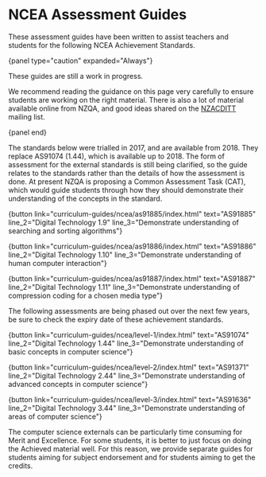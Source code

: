 # NCEA Assessment Guides

These assessment guides have been written to assist teachers and students
for the following NCEA Achievement Standards.

{panel type="caution" expanded="Always"}

These guides are still a work in progress.

We recommend reading the guidance on this page very carefully to ensure students are working on the right material.
There is also a lot of material available online from NZQA, and good ideas shared on the [NZACDITT](http://nzacditt.org.nz/) mailing list.

{panel end}

The standards below were trialled in 2017, and are available from 2018. They replace AS91074 (1.44), which is available up to 2018.
The form of assessment for the external standards is still being clarified, so the guide relates to the standards rather than the details of how the assessment is done.
At present NZQA is proposing a Common Assessment Task (CAT), which would guide students through how they should demonstrate their understanding of the concepts in the standard.

{button link="curriculum-guides/ncea/as91885/index.html" text="AS91885" line_2="Digital Technology 1.9" line_3="Demonstrate understanding of searching and sorting algorithms"}

{button link="curriculum-guides/ncea/as91886/index.html" text="AS91886" line_2="Digital Technology 1.10" line_3="Demonstrate understanding of human computer interaction"}

{button link="curriculum-guides/ncea/as91887/index.html" text="AS91887" line_2="Digital Technology 1.11" line_3="Demonstrate understanding of compression coding for a chosen media type"}

The following assessments are being phased out over the next few years, be sure to check the expiry date of these achievement standards.

{button link="curriculum-guides/ncea/level-1/index.html" text="AS91074" line_2="Digital Technology 1.44" line_3="Demonstrate understanding of basic concepts in computer science"}

{button link="curriculum-guides/ncea/level-2/index.html" text="AS91371" line_2="Digital Technology 2.44" line_3="Demonstrate understanding of advanced concepts in computer science"}

{button link="curriculum-guides/ncea/level-3/index.html" text="AS91636" line_2="Digital Technology 3.44" line_3="Demonstrate understanding of areas of computer science"}

The computer science externals can be particularly time consuming for Merit and Excellence.
For some students, it is better to just focus on doing the Achieved material well.
For this reason, we provide separate guides for students aiming for subject endorsement and for students aiming to get the credits.
